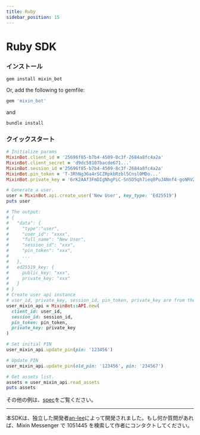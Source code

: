 ```yaml
---
title: Ruby
sidebar_position: 15
---
```


# Ruby SDK

### インストール

```shell
gem install mixin_bot
```

Or, add the following to gemfile:

```ruby
gem 'mixin_bot'
```
and 

```
bundle install
```

### クイックスタート

```ruby
# Initialize params
MixinBot.client_id = '25696f85-b7b4-4509-8c3f-2684a8fc4a2a'
MixinBot.client_secret = 'd9dc58107bacde671...'
MixinBot.session_id ='25696f85-b7b4-4509-8c3f-2684a8fc4a2a'
MixinBot.pin_token = 'T-3RhNg36a4rSCZRpkbRzbl5CnslOMDo...'
MixinBot.private_key = '6rK2AAf3FmDIgNhgPiC-Sn5D5qh7ieq8PuJANnf4-goNRVZPt3cnY0Zr6xF1COaR...'

# Generate a user.
user = MixinBot.api.create_user('New User', key_type: 'Ed25519')
puts user

# The output:
# {
#   "data": {
#     "type":"user",
#     "user_id": "xxxx",
#     "full_name": "New User",
#     "session_id": "xxx",
#     "pin_token": "xxx",
#     ...
#   },
#   ed25519_key: {
#     public_key: "xxx",
#     private_key: "xxx"
#   }
# }
# Create user api instance
# user_id, private_key, session_id, pin_token, private_key are from the above
user_mixin_api = MixinBot::API.new(
  client_id: user_id,
  session_id: session_id,
  pin_token: pin_token,
  private_key: private_key
)

# Set initial PIN
user_mixin_api.update_pin(pin: '123456')

# Update PIN
user_mixin_api.update_pin(old_pin: '123456', pin: '234567')

# Get assets list.
assets = user_mixin_api.read_assets
puts assets
```

その他の例は、[spec](https://github.com/an-lee/mixin_bot/blob/master/spec/mixin_bot/api/user_spec.rb)をご覧ください。

---
本SDKは、独立した開発者[an-lee](https://github.com/an-lee)によって開発されました。もし何か質問があれば、Mixin Messenger で 1051445 を検索して作者にコンタクトしてください。
